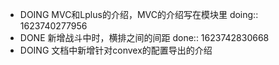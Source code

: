 - DOING MVC和Lplus的介绍，MVC的介绍写在模块里
  doing:: 1623740277956
- DONE 新增战斗中时，横排之间的间距
  done:: 1623742830668
- DOING 文档中新增针对convex的配置导出的介绍